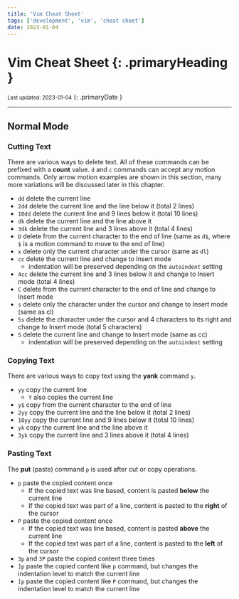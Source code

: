 ```yaml
---
title: 'Vim Cheat Sheet'
tags: ['development', 'vim', 'cheat sheet']
date: 2023-01-04
---
```

# Vim Cheat Sheet {: .primaryHeading }
<small>Last updated: 2023-01-04</small>
{: .primaryDate }

---

## Normal Mode
### Cutting Text
There are various ways to delete text. All of these commands can be prefixed with a **count** value. `d` and `c` commands can accept any motion commands. Only arrow motion examples are shown in this section, many more variations will be discussed later in this chapter.

- `dd` delete the current line
- `2dd` delete the current line and the line below it (total 2 lines)
- `10dd` delete the current line and 9 lines below it (total 10 lines)
- `dk` delete the current line and the line above it
- `3dk` delete the current line and 3 lines above it (total 4 lines)
- `D` delete from the current character to the end of line (same as `d$`, where `$` is a motion command to move to the end of line)
- `x` delete only the current character under the cursor (same as `dl`)
- `cc` delete the current line and change to Insert mode
    - indentation will be preserved depending on the `autoindent` setting
- `4cc` delete the current line and 3 lines below it and change to Insert mode (total 4 lines)
- `C` delete from the current character to the end of line and change to Insert mode
- `s` delete only the character under the cursor and change to Insert mode (same as cl)
- `5s` delete the character under the cursor and 4 characters to its right and change to Insert mode (total 5 characters)
- `S` delete the current line and change to Insert mode (same as cc)
    - indentation will be preserved depending on the `autoindent` setting

### Copying Text
There are various ways to copy text using the **yank** command `y`.

- `yy` copy the current line
    - `Y` also copies the current line
- `y$` copy from the current character to the end of line
- `2yy` copy the current line and the line below it (total 2 lines)
- `10yy` copy the current line and 9 lines below it (total 10 lines)
- `yk` copy the current line and the line above it
- `3yk` copy the current line and 3 lines above it (total 4 lines)

### Pasting Text
The **put** (paste) command `p` is used after cut or copy operations.

- `p` paste the copied content once
    - If the copied text was line based, content is pasted **below** the current line
    - If the copied text was part of a line, content is pasted to the **right** of the cursor
- `P` paste the copied content once
    - If the copied text was line based, content is pasted **above** the current line
    - If the copied text was part of a line, content is pasted to the **left** of the cursor
- `3p` and `3P` paste the copied content three times
- `]p` paste the copied content like `p` command, but changes the indentation level to match the current line
- `[p` paste the copied content like `P` command, but changes the indentation level to match the current line
